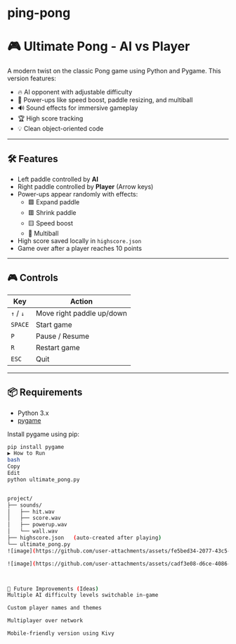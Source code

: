 # ping-pong

# 🎮 Ultimate Pong - AI vs Player

A modern twist on the classic Pong game using Python and Pygame. This version features:

- 🔥 AI opponent with adjustable difficulty  
- 🎯 Power-ups like speed boost, paddle resizing, and multiball  
- 🔊 Sound effects for immersive gameplay  
- 🏆 High score tracking  
- 💡 Clean object-oriented code

---

## 🛠️ Features

- Left paddle controlled by **AI**  
- Right paddle controlled by **Player** (Arrow keys)
- Power-ups appear randomly with effects:
  - 🟩 Expand paddle
  - 🟥 Shrink paddle
  - 🟨 Speed boost
  - 🔵 Multiball
- High score saved locally in `highscore.json`
- Game over after a player reaches 10 points

---

## 🎮 Controls

| Key         | Action                     |
|-------------|----------------------------|
| `↑` / `↓`   | Move right paddle up/down  |
| `SPACE`     | Start game                 |
| `P`         | Pause / Resume             |
| `R`         | Restart game               |
| `ESC`       | Quit                       |

---

## 📦 Requirements

- Python 3.x
- [pygame](https://www.pygame.org/)

Install pygame using pip:

```bash
pip install pygame
▶️ How to Run
bash
Copy
Edit
python ultimate_pong.py


project/
├── sounds/
│   ├── hit.wav
│   ├── score.wav
│   ├── powerup.wav
│   └── wall.wav
├── highscore.json   (auto-created after playing)
└── ultimate_pong.py
![image](https://github.com/user-attachments/assets/fe5bed34-2077-43c5-82ef-399ee486fd45)

![image](https://github.com/user-attachments/assets/cadf3e08-d6ce-4086-a2ae-b1967812712a)



🚀 Future Improvements (Ideas)
Multiple AI difficulty levels switchable in-game

Custom player names and themes

Multiplayer over network

Mobile-friendly version using Kivy
